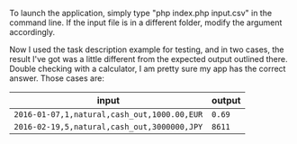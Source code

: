 To launch the application, simply type "php index.php input.csv" in the command line. If the input file is in a 
different folder, modify the argument accordingly.

Now I used the task description example for testing, and in two cases, the result I've got
was a little different from the expected output outlined there. Double checking with a
calculator, I am pretty sure my app has the correct answer. Those cases are:

| input | output |
|--|--|
| `2016-01-07,1,natural,cash_out,1000.00,EUR` | `0.69` |
|  `2016-02-19,5,natural,cash_out,3000000,JPY` | `8611` |
